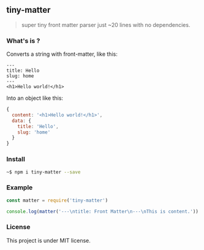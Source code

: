 ## tiny-matter

> super tiny front matter parser just ~20 lines with no dependencies.

### What's is ?

Converts a string with front-matter, like this:

```
---
title: Hello
slug: home
---
<h1>Hello world!</h1>
```

Into an object like this:

```js
{
  content: '<h1>Hello world!</h1>',
  data: {
    title: 'Hello',
    slug: 'home'
  }
}
```

### Install

```sh
~$ npm i tiny-matter --save
```

### Example

```js
const matter = require('tiny-matter')

console.log(matter('---\ntitle: Front Matter\n---\nThis is content.'))
```

### License

This project is under MIT license.
